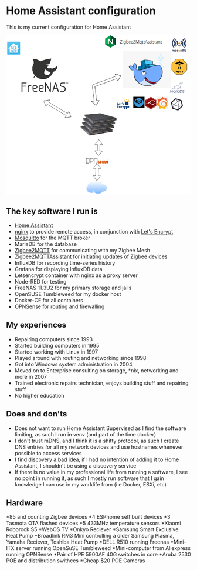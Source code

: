 # Home Assistant configuration
This is my current configuration for Home Assistant

![Setup](https://github.com/atxbyea/HA-Config/blob/master/images/Setup-1.png)

## The key software I run is

* [Home Assistant](https://home-assistant.io/)
* [nginx](https://nginx.org/en/) to provide remote access, in conjunction with [Let's Encrypt](https://letsencrypt.org/)
* [Mosquitto](https://mosquitto.org/) for the MQTT broker
* MariaDB for the database
* [Zigbee2MQTT](https://www.zigbee2mqtt.io/) for communicating with my Zigbee Mesh
* [Zigbee2MQTTAssistant](https://github.com/yllibed/Zigbee2MqttAssistant) for initiating updates of Zigbee devices
* InfluxDB for recording time-series history
* Grafana for displaying InfluxDB data
* Letsencrypt container with nginx as a proxy server
* Node-RED for testing
* FreeNAS 11.3U2 for my primary storage and jails
* OpenSUSE Tumbleweed for my docker host
* Docker-CE for all containers
* OPNSense for routing and firewalling


## My experiences

* Repairing computers since 1993
* Started building computers in 1995
* Started working with Linux in 1997
* Played around with routing and networking since 1998
* Got into Windows system administration in 2004
* Moved on to Enterprise consulting on storage, *nix, networking and more in 2007
* Trained electronic repairs technician, enjoys building stuff and repairing stuff
* No higher education

## Does and don'ts
* Does not want to run Home Assistant Supervised as I find the software limiting, as such I run in venv (and part of the time docker)
* I don't trust mDNS, and I think it is a shitty protocol, as such I create DNS entries for all my network devices and use hostnames whenever possible to access services
* I find discovery a bad idea, if I had no intention of adding it to Home Assistant, I shouldn't be using a discovery service
* If there is no value in my professional life from running a software, I see no point in running it, as such I mostly run software that I gain knowledge I can use in my worklife from (i.e Docker, ESXi, etc)


## Hardware

*85 and counting Zigbee devices
*4 ESPhome self built devices
*3 Tasmota OTA flashed devices
*5 433MHz temperature sensors
*Xiaomi Roborock S5
*WebOS TV
*Onkyo Reciever
*Samsung Smart Exclusive Heat Pump
*Broadlink RM3 Mini controlling a older Samsung Plasma, Yamaha Reciever, Toshiba Heat Pump
*DELL R510 running Freenas
*Mini-ITX server running OpenSuSE Tumbleweed
*Mini-computer from Aliexpress running OPNSense
*Pair of HPE 5900AF 40G switches in core
*Aruba 2530 POE and distribution swithces
*Cheap $20 POE Cameras
